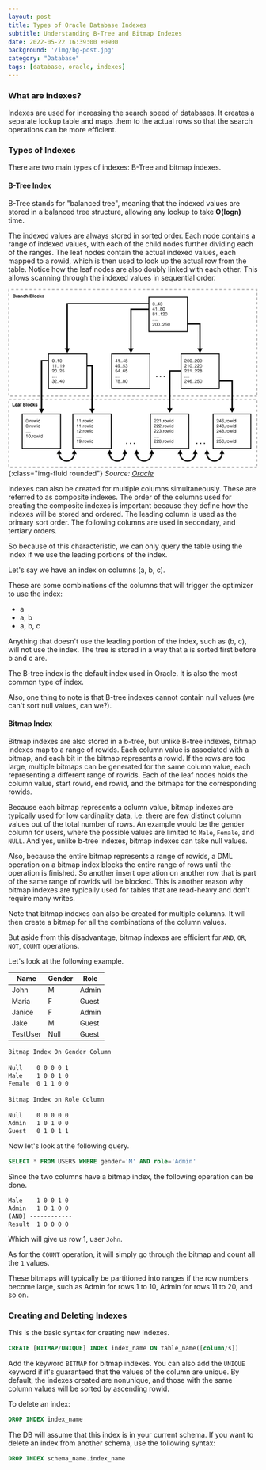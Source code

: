 ```yaml
---
layout: post
title: Types of Oracle Database Indexes
subtitle: Understanding B-Tree and Bitmap Indexes
date: 2022-05-22 16:39:00 +0900
background: '/img/bg-post.jpg'
category: "Database"
tags: [database, oracle, indexes]
---
```


### What are indexes?
Indexes are used for increasing the search speed of databases. It creates a separate lookup table and maps them to the actual rows so that the search operations can be more efficient. 

### Types of Indexes
There are two main types of indexes: B-Tree and bitmap indexes. 

#### B-Tree Index
B-Tree stands for "balanced tree", meaning that the indexed values are stored in a balanced tree structure, allowing any lookup to take **O(logn)** time. 

The indexed values are always stored in sorted order. Each node contains a range of indexed values, with each of the child nodes further dividing each of the ranges. The leaf nodes contain the actual indexed values, each mapped to a rowid, which is then used to look up the actual row from the table. Notice how the leaf nodes are also doubly linked with each other. This allows scanning through the indexed values in sequential order. 

![B-tree Index](/img/posts/types-of-oracle-db-indexes/b-tree-index.gif){:class="img-fluid rounded"}
*Source: [Oracle](https://docs.oracle.com/cd/E11882_01/server.112/e40540/img/cncpt244.gif)* 

Indexes can also be created for multiple columns simultaneously. These are referred to as composite indexes. The order of the columns used for creating the composite indexes is important because they define how the indexes will be stored and ordered. The leading column is used as the primary sort order. The following columns are used in secondary, and tertiary orders.

So because of this characteristic, we can only query the table using the index if we use the leading portions of the index. 

Let's say we have an index on columns (a, b, c).

These are some combinations of the columns that will trigger the optimizer to use the index:
* a
* a, b
* a, b, c

Anything that doesn't use the leading portion of the index, such as (b, c), will not use the index. The tree is stored in a way that a is sorted first before b and c are.

The B-tree index is the default index used in Oracle. It is also the most common type of index. 

Also, one thing to note is that B-tree indexes cannot contain null values (we can't sort null values, can we?).

#### Bitmap Index
Bitmap indexes are also stored in a b-tree, but unlike B-tree indexes, bitmap indexes map to a range of rowids. Each column value is associated with a bitmap, and each bit in the bitmap represents a rowid. If the rows are too large, multiple bitmaps can be generated for the same column value, each representing a different range of rowids. Each of the leaf nodes holds the column value, start rowid, end rowid, and the bitmaps for the corresponding rowids. 

Because each bitmap represents a column value, bitmap indexes are typically used for low cardinality data, i.e. there are few distinct column values out of the total number of rows. An example would be the gender column for users, where the possible values are limited to `Male`, `Female`, and `NULL`. And yes, unlike b-tree indexes, bitmap indexes can take null values. 

Also, because the entire bitmap represents a range of rowids, a DML operation on a bitmap index blocks the entire range of rows until the operation is finished. So another insert operation on another row that is part of the same range of rowids will be blocked. This is another reason why bitmap indexes are typically used for tables that are read-heavy and don't require many writes. 

Note that bitmap indexes can also be created for multiple columns. It will then create a bitmap for all the combinations of the column values. 

But aside from this disadvantage, bitmap indexes are efficient for `AND`, `OR`, `NOT`, `COUNT` operations. 

Let's look at the following example. 

| Name | Gender | Role |
| --- | --- | --- | 
| John | M | Admin |
| Maria | F | Guest |
| Janice | F | Admin |
| Jake | M | Guest |
| TestUser | Null | Guest |

```
Bitmap Index On Gender Column

Null    0 0 0 0 1
Male    1 0 0 1 0
Female  0 1 1 0 0

Bitmap Index on Role Column

Null    0 0 0 0 0
Admin   1 0 1 0 0 
Guest   0 1 0 1 1
```

Now let's look at the following query.
```sql
SELECT * FROM USERS WHERE gender='M' AND role='Admin'
```

Since the two columns have a bitmap index, the following operation can be done.
```
Male    1 0 0 1 0
Admin   1 0 1 0 0
(AND) ------------
Result  1 0 0 0 0
```
Which will give us row 1, user `John`.

As for the `COUNT` operation, it will simply go through the bitmap and count all the `1` values. 

These bitmaps will typically be partitioned into ranges if the row numbers become large, such as Admin for rows 1 to 10, Admin for rows 11 to 20, and so on. 

### Creating and Deleting Indexes
This is the basic syntax for creating new indexes.

```sql
CREATE [BITMAP/UNIQUE] INDEX index_name ON table_name([column/s])
```

Add the keyword `BITMAP` for bitmap indexes. You can also add the `UNIQUE` keyword if it's guaranteed that the values of the column are unique. By default, the indexes created are nonunique, and those with the same column values will be sorted by ascending rowid. 

To delete an index:

```sql
DROP INDEX index_name
```

The DB will assume that this index is in your current schema. If you want to delete an index from another schema, use the following syntax:

```sql
DROP INDEX schema_name.index_name
```
